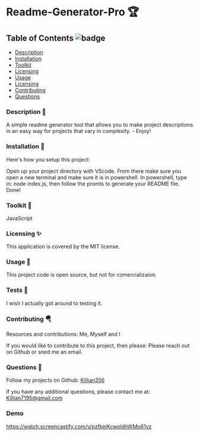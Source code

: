 

# Readme-Generator-Pro 🏆 

## Table of Contents ![badge](https://img.shields.io/badge/license-MIT-blue)

- [Description](#description)
- [Installation](#installation)
- [Toolkit](#toolkit)
- [Licensing](#licensing)
- [Usage](#usage)
- [Licensing](#tests)
- [Contributing](#contributing)
- [Questions](#questions)

### Description 🔮 <a name="description"></a>

A simple readme generator tool that allows you to make project descriptions in an easy way for projects that vary in complexity. - Enjoy! 

### Installation 💾 <a name="installation"></a>

Here's how you setup this project:<br />

Open up your project directory with VScode. From there make sure you open a new terminal and make sure it is in powershell. In powershell, type in: node index.js, then follow the promts to generate your README file. Done!  

### Toolkit 🧰 <a name="toolkit"></a>

JavaScript  

### Licensing ✨ <a name="licensing"></a> 

This application is covered by the MIT license. 

### Usage 🌱 <a name="usage"></a> 

This project code is open source, but not for comercializaion. 

### Tests 💎  <a name="tests"></a> 

I wish I actually got around to testing it. 

### Contributing 🪂 <a name="contributing"></a> 

Resources and contributions: Me, Myself and I 
<br />

If you would like to contribute to this project, then please: Please reach out on Github or sned me an email. 

### Questions 🎯 <a name="questions"></a> 

Follow my projects on Github: [Killian356](https://github.com/Killian356)
<br />

If you have any additional questions, please contact me at: Killian7195@gmail.com

### Demo

https://watch.screencastify.com/v/pzfkeiKcwpldhWMo61vz
